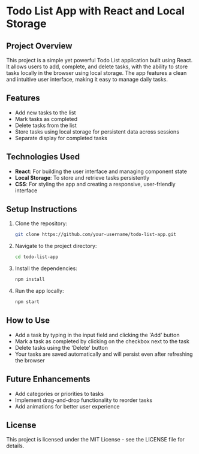 # Todo List App with React and Local Storage

## Project Overview
This project is a simple yet powerful Todo List application built using React. It allows users to add, complete, and delete tasks, with the ability to store tasks locally in the browser using local storage. The app features a clean and intuitive user interface, making it easy to manage daily tasks.

## Features
- Add new tasks to the list
- Mark tasks as completed
- Delete tasks from the list
- Store tasks using local storage for persistent data across sessions
- Separate display for completed tasks

## Technologies Used
- **React**: For building the user interface and managing component state
- **Local Storage**: To store and retrieve tasks persistently
- **CSS**: For styling the app and creating a responsive, user-friendly interface
## Setup Instructions
1. Clone the repository:
   ```bash
   git clone https://github.com/your-username/todo-list-app.git
   ```
2. Navigate to the project directory:
   ```bash
   cd todo-list-app
   ```
3. Install the dependencies:
   ```bash
   npm install
   ```
4. Run the app locally:
   ```bash
   npm start
   ```
## How to Use
- Add a task by typing in the input field and clicking the 'Add' button
- Mark a task as completed by clicking on the checkbox next to the task
- Delete tasks using the 'Delete' button
- Your tasks are saved automatically and will persist even after refreshing the browser
## Future Enhancements
- Add categories or priorities to tasks
- Implement drag-and-drop functionality to reorder tasks
- Add animations for better user experience
## License
This project is licensed under the MIT License - see the LICENSE file for details.         
